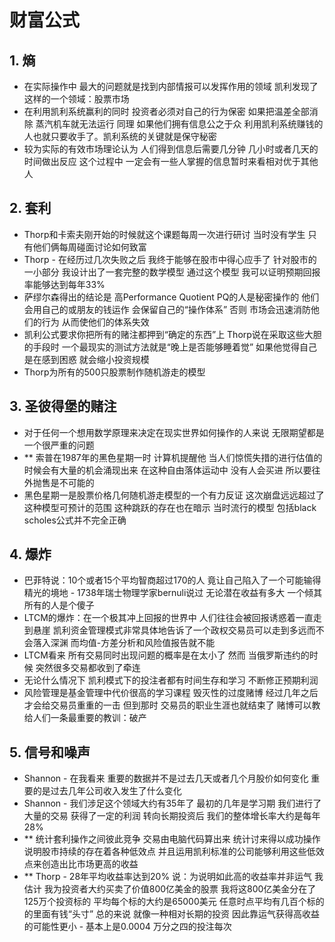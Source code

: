 # 财富公式 

## 1. 熵
* 在实际操作中 最大的问题就是找到内部情报可以发挥作用的领域 凯利发现了这样的一个领域：股票市场
* 在利用凯利系统赢利的同时 投资者必须对自己的行为保密 如果把温差全部消除 蒸汽机车就无法运行 同理 如果他们拥有信息公之于众 利用凯利系统赚钱的人也就只要收手了。凯利系统的关键就是保守秘密
* 较为实际的有效市场理论认为 人们得到信息后需要几分钟 几小时或者几天的时间做出反应 这个过程中 一定会有一些人掌握的信息暂时来看相对优于其他人

## 2. 套利
* Thorp和卡索夫刚开始的时候就这个课题每周一次进行研讨 当时没有学生 只有他们俩每周碰面讨论如何致富
* Thorp - 在经历过几次失败之后 我终于能够在股市中得心应手了 针对股市的一小部分 我设计出了一套完整的数学模型 通过这个模型 我可以证明预期回报率能够达到每年33%
* 萨缪尔森得出的结论是 高Performance Quotient PQ的人是秘密操作的 他们会用自己的或朋友的钱运作 会保留自己的“操作体系” 否则 市场会迅速消防他们的行为 从而使他们的体系失效
* 凯利公式要求你把所有的赌注都押到“确定的东西”上 Thorp说在采取这些大胆的手段时 一个最现实的测试方法就是“晚上是否能够睡着觉” 如果他觉得自己是在感到困惑 就会缩小投资规模
* Thorp为所有的500只股票制作随机游走的模型

## 3. 圣彼得堡的赌注
* 对于任何一个想用数学原理来决定在现实世界如何操作的人来说 无限期望都是一个很严重的问题
* ** 索普在1987年的黑色星期一时 计算机提醒他 当人们惊慌失措的进行估值的时候会有大量的机会涌现出来 在这种自由落体运动中 没有人会买进 所以要往外抛售是不可能的 
* 黑色星期一是股票价格几何随机游走模型的一个有力反证 这次崩盘远远超过了这种模型可预计的范围 这种跳跃的存在也在暗示 当时流行的模型 包括black scholes公式并不完全正确

## 4. 爆炸
* 巴菲特说：10个或者15个平均智商超过170的人 竟让自己陷入了一个可能输得精光的境地 - 1738年瑞士物理学家bernuli说过 无论潜在收益有多大 一个倾其所有的人是个傻子
* LTCM的爆炸：在一个极其冲上回报的世界中 人们往往会被回报诱惑着一直走到悬崖 凯利资金管理模式非常具体地告诉了一个政权交易员可以走到多远而不会落入深渊 而均值-方差分析和风险值报告就不能
* LTCM看来 所有交易同时出现问题的概率是在太小了 然而 当俄罗斯违约的时候 突然很多交易都收到了牵连
* 无论什么情况下 凯利模式下的投注者都有时间生存和学习 不断修正预期利润
* 风险管理是基金管理中代价很高的学习课程 毁灭性的过度赌博 经过几年之后才会给交易员重重的一击 但到那时 交易员的职业生涯也就结束了 赌博可以教给人们一条最重要的教训：破产

## 5. 信号和噪声
* Shannon - 在我看来 重要的数据并不是过去几天或者几个月股价如何变化 重要的是过去几年公司收入发生了什么变化
* Shannon - 我们涉足这个领域大约有35年了 最初的几年是学习期 我们进行了大量的交易 获得了一定的利润 转向长期投资后 我们的整体增长率大约是每年28%
* ** 统计套利操作之间彼此竞争 交易由电脑代码算出来 统计讨来得以成功操作说明股市持续的存在着各种低效点 并且运用凯利标准的公司能够利用这些低效点来创造出比市场更高的收益
* ** Thorp - 28年平均收益率达到20% 说：为说明如此高的收益率并非运气 我估计 我为投资者大约买卖了价值800亿美金的股票 我将这800亿美金分在了125万个投资标的 平均每个标的大约是65000美元 任意时点平均有几百个标的的里面有钱“头寸” 总的来说 就像一种相对长期的投资 因此靠运气获得高收益的可能性更小 - 基本上是0.0004 万分之四的投注每次

